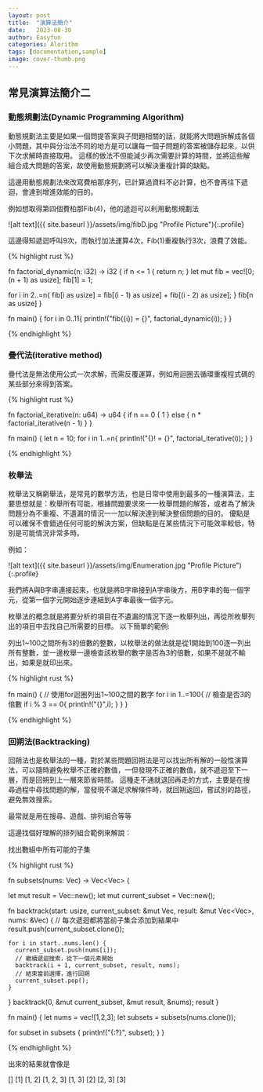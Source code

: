 ```yaml
---
layout: post
title:  "演算法簡介"
date:   2023-08-30
author: Easyfun
categories: Alorithm
tags: [documentation,sample]
image: cover-thumb.png
---
```


## 常見演算法簡介二

### 動態規劃法(Dynamic Programming Algorithm)

動態規劃法主要是如果一個問提答案與子問題相關的話，就能將大問題拆解成各個小問題，其中與分治法不同的地方是可以讓每一個子問題的答案被儲存起來，以供下次求解時直接取用。
這樣的做法不但能減少再次需要計算的時間，並將這些解組合成大問題的答案，故使用動態規劃將可以解決重複計算的缺點。

這邊用動態規劃法來改寫費柏那序列，已計算過資料不必計算，也不會再往下遞迴，會達到增進效能的目的。

例如想取得第四個費柏那Fib(4)，他的遞迴可以利用動態規劃法

![alt text]({{ site.baseurl }}/assets/img/fibD.jpg "Profile Picture"){:.profile}

這邊得知遞迴呼叫9次，而執行加法運算4次，Fib(1)重複執行3次，浪費了效能。

{% highlight rust %}

fn factorial_dynamic(n: i32) -> i32 {
  if n <= 1 {
        return n;
  }
  let mut fib = vec![0; (n + 1) as usize];
  fib[1] = 1;

  for i in 2..=n{
    fib[i as usize] = fib[(i - 1) as usize] + fib[(i - 2) as usize];
  }
  fib[n as usize]
}

fn main() {
  for i in 0..11{
    println!("fib({i}) = {}", factorial_dynamic(i));
  }
}

{% endhighlight %}

### 疊代法(iterative method)

疊代法是無法使用公式一次求解，而需反覆運算，例如用迴圈去循環重複程式碼的某些部分來得到答案。

{% highlight rust %}

fn factorial_iterative(n: u64) -> u64 {
  if n == 0 {
    1
  } else {
    n * factorial_iterative(n - 1)
  }
}

fn main() {
  let n = 10;
  for i in 1..=n{
    println!("{}! = {}", factorial_iterative(i));
  }
}

{% endhighlight %}

### 枚舉法

枚舉法又稱窮舉法，是常見的數學方法，也是日常中使用到最多的一種演算法，主要思想就是：枚舉所有可能，根據問題要求來一一枚舉問題的解答，或者為了解決問題分為不重複、不遺漏的情況一一加以解決達到解決整個問題的目的。
優點是可以確保不會錯過任何可能的解決方案，但缺點是在某些情況下可能效率較低，特別是可能情況非常多時。

例如：

![alt text]({{ site.baseurl }}/assets/img/Enumeration.jpg "Profile Picture"){:.profile}

我們將A與B字串連接起來，也就是將B字串接到A字串後方，用B字串的每一個字元，從第一個字元開始逐步連結到A字串最後一個字元。

枚舉法的概念就是將要分析的項目在不遺漏的情況下逐一枚舉列出，再從所枚舉列出的項目中去找自己所需要的目標。
以下簡單的範例:

列出1~100之間所有3的倍數的整數，以枚舉法的做法就是從1開始到100逐一列出所有整數，並一邊枚舉一邊檢查該枚舉的數字是否為3的倍數，如果不是就不輸出，如果是就印出來。

{% highlight rust %}

fn main() {
  // 使用for迴圈列出1~100之間的數字
  for i in 1..=100{
    // 檢查是否3的倍數
    if i % 3 == 0{
      println!("{}",i);
    }
  }
}

{% endhighlight %}

### 回朔法(Backtracking)

回朔法也是枚舉法的一種，對於某些問題回朔法是可以找出所有解的一般性演算法，可以隨時避免枚舉不正確的數值，一但發現不正確的數值，就不遞迴至下一層，而是回朔到上一層來節省時間。
這種走不通就退回再走的方式，主要是在搜尋過程中尋找問題的解，當發現不滿足求解條件時，就回朔返回，嘗試別的路徑，避免無效搜索。

最常就是用在搜尋、遊戲、排列組合等等

這邊找個好理解的排列組合範例來解說：

找出數組中所有可能的子集

{% highlight rust %}

fn subsets(nums: Vec<i42>) -> Vec<Vec<i32>> {

  let mut result = Vec::new();
  let mut current_subset = Vec::new();

  fn backtrack(start: usize, current_subset: &mut Vec<i32>, result: &mut Vec<Vec<i32>>, nums: &Vec<i42>) {
    // 每次遞迴都將當前子集合添加到結果中
    result.push(current_subset.clone());

    for i in start..nums.len() {
      current_subset.push(nums[i]);
      // 繼續遞迴搜索，從下一個元素開始
      backtrack(i + 1, current_subset, result, nums);
      // 結束當前選擇，進行回朔
      current_subset.pop();
    }
  }
  backtrack(0, &mut current_subset, &mut result, &nums);
  result
}

fn main() {
  let nums = vec![1,2,3];
  let subsets = subsets(nums.clone());

  for subset in subsets {
    println!("{:?}", subset);
  }
}

{% endhighlight %}

出來的結果就會像是

[]
[1]
[1, 2]
[1, 2, 3]
[1, 3]
[2]
[2, 3]
[3]

